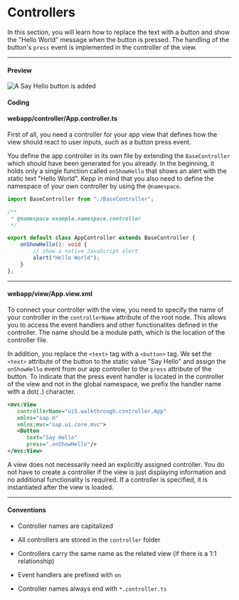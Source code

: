 # Controllers
In this section, you will learn how to replace the text with a button and show the "Hello World" message when the button is pressed. The handling of the button's `press` event is implemented in the controller of the view.

---

#### Preview


![](https://sdk.openui5.org/docs/topics/loiocedfdf89b30643ddbfcab1fe50bfa892_LowRes.png "A Say Hello button is added")

#### Coding

#### webapp/controller/App.controller.ts

First of all, you need a controller for your app view that defines how the view should react to user inputs, such as a button press event.

You define the app controller in its own file by extending the `BaseController` which should have been generated for you already. In the beginning, it holds only a single function called `onShowHello` that shows an alert with the static text "Hello World". Kepp in mind that you also need to define the namespace of your own controller by using the `@namespace`.

```ts
import BaseController from "./BaseController";

/**
 * @namespace example.namespace.controller
 */

export default class AppController extends BaseController {
    onShowHello(): void {
        // show a native JavaScript alert
        alert("Hello World");
    }
};
```

---

#### webapp/view/App.view.xml

To connect your controller with the view, you need to specify the name of your controller in the `controllerName` attribute of the root node. This allows you to access the event handlers and other functionalites defined in the controller. The name should be a module path, which is the location of the controller file.

In addition, you replace the `<text>` tag with a `<button>` tag. We set the `<text>` attribute of the button to the static value "Say Hello" and assign the `onShowHello` event from our app controller to the `press` attribute of the button. To indicate that the press event handler is located in the controller of the view and not in the global namespace, we prefix the handler name with a dot(`.`) character.

```xml
<mvc:View
   controllerName="ui5.walkthrough.controller.App"
   xmlns="sap.m"
   xmlns:mvc="sap.ui.core.mvc">
   <Button
      text="Say Hello"
      press=".onShowHello"/>
</mvc:View>
```

A view does not necessarily need an explicitly assigned controller. You do not have to create a controller if the view is just displaying information and no additional functionality is required. If a controller is specified, it is instantiated after the view is loaded.

---

#### Conventions
 - Controller names are capitalized

 - All controllers are stored in the `controller` folder

 - Controllers carry the same name as the related view (if there is a 1:1 relationship)

 - Event handlers are prefixed with `on`

 - Controller names always end with `*.controller.ts`